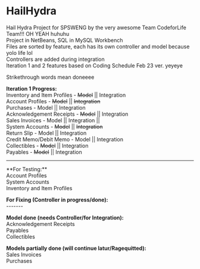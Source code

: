 # HailHydra
Hail Hydra Project for SPSWENG by the very awesome Team CodeforLife Team!!! OH YEAH huhuhu <br>
Project in NetBeans, SQL in MySQL Workbench <br>
Files are sorted by feature, each has its own controller and model because yolo life lol <br>
Controllers are added during integration <br>
Iteration 1 and 2 features based on Coding Schedule Feb 23 ver. yeyeye <br>

Strikethrough words mean doneeee <br>

**Iteration 1 Progress:** <br>
Inventory and Item Profiles - ~~Model~~ || Integration <br>
Account Profiles - ~~Model~~ || ~~Integration~~ <br>
Purchases - Model || Integration <br>
Acknowledgement Receipts - ~~Model~~ || Integration <br>
Sales Invoices - Model || Integration || <br>
System Accounts - ~~Model~~ || ~~Integration~~ <br>
Return Slip - Model || Integration <br>
Credit Memo/Debit Memo - Model || Integration <br>
Collectibles - ~~Model~~ || Integration <br>
Payables - ~~Model~~ || Integration <br>

<hr>
**For Testing:** <br>
Account Profiles <br>
System Accounts <br>
Inventory and Item Profiles <br>

**For Fixing (Controller in progress/done):** <br>
-------<br>

**Model done (needs Controller/for Integration):** <br>
Acknowledgement Receipts <br>
Payables <br>
Collectibles <br>

**Models partially done (will continue latur/Ragequitted):** <br>
Sales Invoices <br>
Purchases <br>
